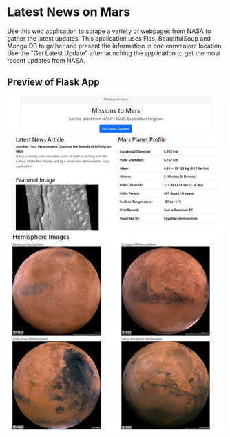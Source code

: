 # Latest News on Mars

Use this web application to scrape a variety of webpages from NASA to gather the latest updates. This application uses Flas, BeautifulSoup and Mongo DB to gather and present the information in one convenient location. Use the "Get Latest Update" after launching the application to get the most recent updates from NASA.

## Preview of Flask App
![Flask_App_Preview](https://github.com/LaurenGT/web_scraping_nasa/blob/main/missions_to_mars.png)